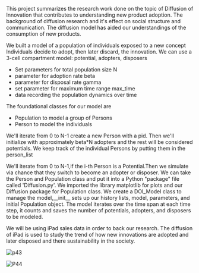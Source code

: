 This project summarizes the research work done on the topic of Diffusion of Innovation that contributes to understanding new product adoption. The background of diffusion research and it's effect on social structure and communication. The diffusion model has aided our understandings of the consumption of new products.

We built a model of a population of individuals exposed to a new concept Individuals decide to adopt, then later discard, the innovation. We can use a 3-cell compartment model: potential, adopters, disposers
* Set parameters for total population size N
* parameter for adoption rate beta
*  parameter for disposal rate gamma
* set parameter for maximum time range max\_time
*  data recording the population dynamics over time


The foundational classes
for our model are
  * Population to model a group of Persons
  * Person to model the individuals

We'll iterate from 0 to N-1 create a new Person with a pid. Then we'll initialize with approximately beta*N adopters and the rest will be considered potentials. We keep track of the individual Persons by putting
them in the person\_list

We'll iterate from 0 to N-1,if the i-th Person is a Potential.Then we simulate via chance that they switch to become an adopter or disposer. We can take the Person and
Population class and put it into a Python "package" file called 'Diffusion.py'.
We imported the library  matplotlib for plots and our Diffusion package for Population class. We create a DOI\_Model class to manage the model,\_\_init\_\_ sets up our history lists, model, parameters, and initial Population object. The model iterates over the time span at each time step, it counts and saves the number of potentials, adopters, and disposers to be modeled.



We will be using iPad sales data in order to back our research. The diffusion of iPad is used to study the trend of how new innovations are adopted and later disposed and there sustainability in the society.


![p43](https://user-images.githubusercontent.com/98371832/176995186-d8dafe43-cd67-430d-b5f4-6d015f50653c.png)



![P44](https://user-images.githubusercontent.com/98371832/176995196-9e137f98-b003-43c4-8736-7e0bb1ba0ea2.png)




